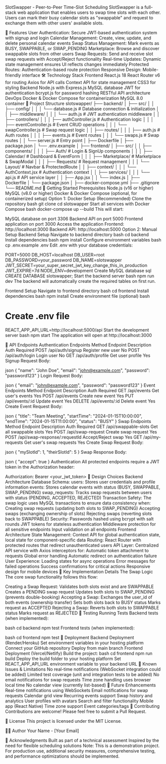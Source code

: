 SlotSwapper - Peer-to-Peer Time-Slot Scheduling
SlotSwapper is a full-stack web application that enables users to swap time slots with each other. Users can mark their busy calendar slots as "swappable" and request to exchange them with other users' available slots.

🎯 Features
User Authentication: Secure JWT-based authentication system with signup and login
Calendar Management: Create, view, update, and delete personal calendar events
Swap Status Management: Mark events as BUSY, SWAPPABLE, or SWAP_PENDING
Marketplace: Browse and discover swappable slots from other users
Swap Requests: Send and receive slot swap requests with Accept/Reject functionality
Real-time Updates: Dynamic state management ensures UI reflects changes immediately
Protected Routes: Authentication-based route protection
Responsive Design: Mobile-friendly interface
🛠️ Technology Stack
Frontend
React.js 18
React Router v6 for routing
Axios for API calls
Context API for state management
CSS3 for styling
Backend
Node.js with Express.js
MySQL database
JWT for authentication
bcrypt.js for password hashing
RESTful API architecture
DevOps
Docker & Docker Compose for containerization
MySQL 8.0 container
📁 Project Structure
slotswapper/
├── backend/
│   ├── src/
│   │   ├── config/
│   │   │   └── database.js          # Database connection & initialization
│   │   ├── middleware/
│   │   │   └── auth.js              # JWT authentication middleware
│   │   ├── controllers/
│   │   │   ├── authController.js    # Authentication logic
│   │   │   ├── eventController.js   # Event CRUD operations
│   │   │   └── swapController.js    # Swap request logic
│   │   ├── routes/
│   │   │   ├── auth.js              # Auth routes
│   │   │   ├── events.js            # Event routes
│   │   │   └── swaps.js             # Swap routes
│   │   └── server.js                # Entry point
│   ├── Dockerfile
│   ├── package.json
│   └── .env.example
│
├── frontend/
│   ├── src/
│   │   ├── components/
│   │   │   ├── Auth/                # Login & SignUp components
│   │   │   ├── Calendar/            # Dashboard & EventForm
│   │   │   ├── Marketplace/         # Marketplace & SwapModal
│   │   │   ├── Requests/            # Request management
│   │   │   └── Layout/              # Navbar & ProtectedRoute
│   │   ├── context/
│   │   │   └── AuthContext.jsx      # Authentication context
│   │   ├── services/
│   │   │   └── api.js               # API service layer
│   │   ├── App.jsx
│   │   └── index.js
│   ├── Dockerfile
│   └── package.json
│
├── docker-compose.yml
├── .gitignore
└── README.md
🚀 Getting Started
Prerequisites
Node.js (v16 or higher)
MySQL (v8.0 or higher)
Docker & Docker Compose (optional, for containerized setup)
Option 1: Docker Setup (Recommended)
Clone the repository
bash
git clone <repository-url>
cd slotswapper
Start all services with Docker Compose
bash
docker-compose up --build
This will start:

MySQL database on port 3306
Backend API on port 5000
Frontend application on port 3000
Access the application
Frontend: http://localhost:3000
Backend API: http://localhost:5000
Option 2: Manual Setup
Backend Setup
Navigate to backend directory
bash
cd backend
Install dependencies
bash
npm install
Configure environment variables
bash
cp .env.example .env
Edit .env with your database credentials:

PORT=5000
DB_HOST=localhost
DB_USER=root
DB_PASSWORD=your_password
DB_NAME=slotswapper
JWT_SECRET=your_super_secret_jwt_key_change_this_in_production
JWT_EXPIRE=7d
NODE_ENV=development
Create MySQL database
sql
CREATE DATABASE slotswapper;
Start the backend server
bash
npm run dev
The backend will automatically create the required tables on first run.

Frontend Setup
Navigate to frontend directory
bash
cd frontend
Install dependencies
bash
npm install
Create environment file (optional)
bash
# Create .env file
REACT_APP_API_URL=http://localhost:5000/api
Start the development server
bash
npm start
The application will open at http://localhost:3000

📡 API Endpoints
Authentication Endpoints
Method	Endpoint	Description	Auth Required
POST	/api/auth/signup	Register new user	No
POST	/api/auth/login	Login user	No
GET	/api/auth/profile	Get user profile	Yes
Signup Request Body:

json
{
  "name": "John Doe",
  "email": "john@example.com",
  "password": "password123"
}
Login Request Body:

json
{
  "email": "john@example.com",
  "password": "password123"
}
Event Endpoints
Method	Endpoint	Description	Auth Required
GET	/api/events	Get user's events	Yes
POST	/api/events	Create new event	Yes
PUT	/api/events/:id	Update event	Yes
DELETE	/api/events/:id	Delete event	Yes
Create Event Request Body:

json
{
  "title": "Team Meeting",
  "startTime": "2024-01-15T10:00:00",
  "endTime": "2024-01-15T11:00:00",
  "status": "BUSY"
}
Swap Endpoints
Method	Endpoint	Description	Auth Required
GET	/api/swappable-slots	Get all swappable slots	Yes
POST	/api/swap-request	Create swap request	Yes
POST	/api/swap-response/:requestId	Accept/Reject swap	Yes
GET	/api/my-requests	Get user's swap requests	Yes
Create Swap Request Body:

json
{
  "mySlotId": 1,
  "theirSlotId": 5
}
Swap Response Body:

json
{
  "accept": true
}
Authentication
All protected endpoints require a JWT token in the Authorization header:

Authorization: Bearer <your_jwt_token>
🎨 Design Choices
Backend Architecture
Database Schema:
users: Stores user credentials and profile information
events: Stores calendar events with status (BUSY, SWAPPABLE, SWAP_PENDING)
swap_requests: Tracks swap requests between users with status (PENDING, ACCEPTED, REJECTED)
Transaction Safety: The swap logic uses MySQL transactions to ensure data consistency when:
Creating swap requests (updating both slots to SWAP_PENDING)
Accepting swaps (exchanging ownership of slots)
Rejecting swaps (reverting slots back to SWAPPABLE)
Security:
Passwords hashed using bcrypt with salt rounds
JWT tokens for stateless authentication
Middleware protection for all sensitive endpoints
Input validation on all endpoints
Frontend Architecture
State Management: Context API for global authentication state, local state for component-specific data
Routing: React Router with protected routes that redirect unauthenticated users
API Layer: Centralized API service with Axios interceptors for:
Automatic token attachment to requests
Global error handling
Automatic redirect on authentication failure
User Experience:
Loading states for async operations
Error messages for failed operations
Success confirmations for critical actions
Responsive design for mobile devices
🔑 Key Implementation Details
The Swap Logic
The core swap functionality follows this flow:

Creating a Swap Request:
Validates both slots exist and are SWAPPABLE
Creates a PENDING swap request
Updates both slots to SWAP_PENDING (prevents double-booking)
Accepting a Swap:
Exchanges the user_id of both events (ownership transfer)
Sets both slots back to BUSY status
Marks request as ACCEPTED
Rejecting a Swap:
Reverts both slots to SWAPPABLE status
Marks request as REJECTED
🧪 Testing
Running Tests
Backend tests (when implemented):

bash
cd backend
npm test
Frontend tests (when implemented):

bash
cd frontend
npm test
🚢 Deployment
Backend Deployment (Render/Heroku)
Set environment variables in your hosting platform
Connect your GitHub repository
Deploy from main branch
Frontend Deployment (Vercel/Netlify)
Build the project:
bash
cd frontend
npm run build
Deploy the build folder to your hosting platform
Set REACT_APP_API_URL environment variable to your backend URL
🐛 Known Issues & Limitations
No real-time notifications (WebSocket integration could be added)
Limited test coverage (unit and integration tests to be added)
No email notifications for swap requests
Time zone handling uses browser local time
No calendar view (currently list-based)
🔮 Future Enhancements
 Real-time notifications using WebSockets
 Email notifications for swap requests
 Calendar grid view
 Recurring events support
 Swap history and analytics
 User profiles with avatars
 Search and filter functionality
 Mobile app (React Native)
 Time zone support
 Event categories/tags
🤝 Contributing
Contributions are welcome! Please feel free to submit a Pull Request.

📄 License
This project is licensed under the MIT License.

👨‍💻 Author
Your Name - [Your Email]

🙏 Acknowledgments
Built as part of a technical assessment
Inspired by the need for flexible scheduling solutions
Note: This is a demonstration project. For production use, additional security measures, comprehensive testing, and performance optimizations should be implemented.

